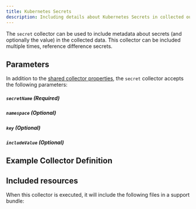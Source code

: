 ```yaml
---
title: Kubernetes Secrets
description: Including details about Kubernetes Secrets in collected output
---
```


The `secret` collector can be used to include metadata about secrets (and optionally the value) in the collected data.
This collector can be included multiple times, reference difference secrets.

## Parameters

In addition to the [shared collector properties](https://troubleshoot.sh/docs/collect/collectors/#shared-properties), the `secret` collector accepts the following parameters:

##### `secretName` (Required)

##### `namespace` (Optional)

##### `key` (Optional)

##### `includeValue` (Optional)

## Example Collector Definition

## Included resources

When this collector is executed, it will include the following files in a support bundle:
